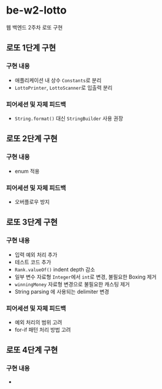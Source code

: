 # be-w2-lotto
웹 백엔드 2주차 로또 구현

## 로또 1단계 구현

### 구현 내용

- 애플리케이션 내 상수 `Constants`로 분리
- `LottoPrinter`, `LottoScanner`로 입출력 분리

### 피어세션 및 자체 피드백

- `String.format()` 대신 `StringBuilder` 사용 권장

## 로또 2단계 구현

### 구현 내용

- enum 적용

### 피어세션 및 자체 피드백

- 오버플로우 방지

## 로또 3단계 구현

### 구현 내용

- 입력 예외 처리 추가
- 테스트 코드 추가
- `Rank.valueOf()` indent depth 감소
- 일부 변수 자료형 `Integer`에서 `int`로 변경, 불필요한 Boxing 제거
- `winningMoney` 자료형 변경으로 불필요한 캐스팅 제거
- String parsing 에 사용되는 delimiter 변경

### 피어세션 및 자체 피드백

- 예외 처리의 범위 고려
- for-if 패턴 처리 방법 고려

## 로또 4단계 구현

### 구현 내용

- 